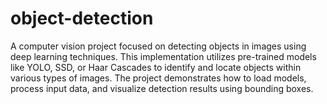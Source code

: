 # object-detection

A computer vision project focused on detecting objects in images using deep learning techniques. This implementation utilizes pre-trained models like YOLO, SSD, or Haar Cascades to identify and locate objects within various types of images. The project demonstrates how to load models, process input data, and visualize detection results using bounding boxes.
